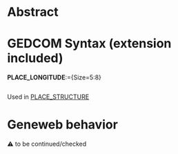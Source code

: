 ﻿# Abstract

# GEDCOM Syntax (extension included)

**PLACE_LONGITUDE**:={Size=5:8}
<pre>
</pre>
Used in <a href=Ged.PLACE_STRUCTURE>PLACE_STRUCTURE</a><br />

# Geneweb behavior


:warning: to be continued/checked

